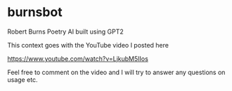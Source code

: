 # burnsbot
Robert Burns Poetry AI built using GPT2

This context goes with the YouTube video I posted here


https://www.youtube.com/watch?v=LjkubM5IIos



Feel free to comment on the video and I will try to answer any questions on usage etc. 
